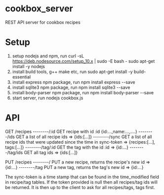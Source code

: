 # cookbox_server
REST API server for cookbox recipes

# Setup
1) setup nodejs and npm, run
curl -sL https://deb.nodesource.com/setup_10.x | sudo -E bash -
sudo apt-get install -y nodejs
2) install build tools, g++ make etc, run
sudo apt-get install -y build-essential
3) install express npm package, run
npm install express --save
3) install sqlite3 npm package, run
npm install sqlite3 --save
4) install body-parser npm package, run
npm install body-parser --save
5) start server, run
nodejs cookbox.js

# API

GET
/recipes
--------/:id        GET recipe with id :id {id:...,name:...,....}
--------/ids        GET a list of all recipe ids => {ids:[...]}
--------/sync       GET a list of all recipe ids that were updated since the time in sync-token => {recipes:[...], tags:[...]}
--------/tag/:id    GET the tag with the id :id => {id:...}
--------/tag/ids    GET all tag ids => {ids:[...]}

PUT
/recipes
--------/           PUT a new recipe, returns the recipe's new id => {id:...}
--------/tag        PUT a new tag, returns the tag's new id => {id:...}

The sync-token is a time stamp that can be found in the time_modified field in recipe/tag tables. If the token provided is null then all recipes/tag ids will be returned. It is then up to the client to ask for all recipes/tags, tags first.

